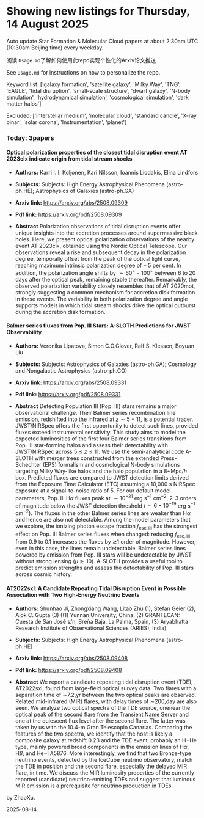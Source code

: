 # Showing new listings for Thursday, 14 August 2025
Auto update Star Formation & Molecular Cloud papers at about 2:30am UTC (10:30am Beijing time) every weekday.


阅读 `Usage.md`了解如何使用此repo实现个性化的Arxiv论文推送

See `Usage.md` for instructions on how to personalize the repo. 


Keyword list: ['galaxy formation', 'satellite galaxy', 'Milky Way', 'TNG', 'EAGLE', 'tidal disruption', 'small-scale structure', 'dwarf galaxy', 'N-body simulation', 'hydrodynamical simulation', 'cosmological simulation', 'dark matter halos']


Excluded: ['interstellar medium', 'molecular cloud', 'standard candle', 'X-ray binar', 'solar corona', 'Instrumentation', 'planet']


### Today: 3papers 
#### Optical polarization properties of the closest tidal disruption event AT 2023clx indicate origin from tidal stream shocks
 - **Authors:** Karri I. I. Koljonen, Kari Nilsson, Ioannis Liodakis, Elina Lindfors
 - **Subjects:** Subjects:
High Energy Astrophysical Phenomena (astro-ph.HE); Astrophysics of Galaxies (astro-ph.GA)
 - **Arxiv link:** https://arxiv.org/abs/2508.09309

 - **Pdf link:** https://arxiv.org/pdf/2508.09309

 - **Abstract**
 Polarization observations of tidal disruption events offer unique insights into the accretion processes around supermassive black holes. Here, we present optical polarization observations of the nearby event AT 2023clx, obtained using the Nordic Optical Telescope. Our observations reveal a rise and subsequent decay in the polarization degree, temporally offset from the peak of the optical light curve, reaching maximum intrinsic polarization degree of $\sim$5 per cent. In addition, the polarization angle shifts by $\sim60^\circ-100^\circ$ between 6 to 20 days after the optical peak, remaining stable thereafter. Remarkably, the observed polarization variability closely resembles that of AT 2020mot, strongly suggesting a common mechanism for accretion disk formation in these events. The variability in both polarization degree and angle supports models in which tidal stream shocks drive the optical outburst during the accretion disk formation.
#### Balmer series fluxes from Pop. III Stars: A-SLOTH Predictions for JWST Observability
 - **Authors:** Veronika Lipatova, Simon C.O.Glover, Ralf S. Klessen, Boyuan Liu
 - **Subjects:** Subjects:
Astrophysics of Galaxies (astro-ph.GA); Cosmology and Nongalactic Astrophysics (astro-ph.CO)
 - **Arxiv link:** https://arxiv.org/abs/2508.09331

 - **Pdf link:** https://arxiv.org/pdf/2508.09331

 - **Abstract**
 Detecting Population III (Pop. III) stars remains a major observational challenge. Their Balmer series recombination line emission, redshifted into the infrared at $z \sim 5-11$, is a potential tracer. JWST/NIRSpec offers the first opportunity to detect such lines, provided fluxes exceed instrumental sensitivity. This study aims to model the expected luminosities of the first four Balmer series transitions from Pop. III star-forming halos and assess their detectability with JWST/NIRSpec across $5 \leq z \leq 11$. We use the semi-analytical code A-SLOTH with merger trees constructed from the extended Press-Schechter (EPS) formalism and cosmological N-body simulations targeting Milky Way-like halos and the halo population in a 8~Mpc$/h$ box. Predicted fluxes are compared to JWST detection limits derived from the Exposure Time Calculator (ETC) assuming a 10,000 s NIRSpec exposure at a signal-to-noise ratio of 5. For our default model parameters, Pop. III H$\alpha$ fluxes peak at $\sim10^{-21}$ erg s$^{-1}$ cm$^{-2}$, 2-3 orders of magnitude below the JWST detection threshold ($\sim6 \times 10^{-19}$ erg s$^{-1}$ cm$^{-2}$). The fluxes in the other Balmer series lines are weaker than H$\alpha$ and hence are also not detectable. Among the model parameters that we explore, the ionizing photon escape fraction $f_{\mathrm{esc,III}}$ has the strongest effect on Pop. III Balmer series fluxes when changed: reducing $f_\mathrm{esc,III}$ from 0.9 to 0.1 increases the fluxes by $\gtrsim$1 order of magnitude. However, even in this case, the lines remain undetectable. Balmer series lines powered by emission from Pop. III stars will be undetectable by JWST without strong lensing ($\mu \gtrsim 10$). A-SLOTH provides a useful tool to predict emission strengths and assess the detectability of Pop. III stars across cosmic history.
#### AT2022sxl: A Candidate Repeating Tidal Disruption Event in Possible Association with Two High-Energy Neutrino Events
 - **Authors:** Shunhao Ji, Zhongxiang Wang, Litao Zhu (1), Stefan Geier (2), Alok C. Gupta (3) ((1) Yunnan University, China, (2) GRANTECAN: Cuesta de San José s/n, Breña Baja, La Palma, Spain, (3) Aryabhatta Research Institute of Observational Sciences (ARIES), India)
 - **Subjects:** Subjects:
High Energy Astrophysical Phenomena (astro-ph.HE)
 - **Arxiv link:** https://arxiv.org/abs/2508.09408

 - **Pdf link:** https://arxiv.org/pdf/2508.09408

 - **Abstract**
 We report a candidate repeating tidal disruption event (TDE), AT2022sxl, found from large-field optical survey data. Two flares with a separation time of $\sim$7.2\,yr between the two optical peaks are observed. Related mid-infrared (MIR) flares, with delay times of $\sim$200\,day are also seen. We analyze two optical spectra of the TDE source, onenear the optical peak of the second flare from the Transient Name Server and one at the quiescent flux level after the second flare. The latter was taken by us with the 10.4-m Gran Telescopio Canarias. Comparing the features of the two spectra, we identify that the host is likely a composite galaxy at redshift 0.23 and the TDE event, probably an H+He type, mainly powered broad components in the emission lines of H$\alpha$, H$\beta$, and He~I $\lambda$5876. More interestingly, we find that two Bronze-type neutrino events, detected by the IceCube neutrino observatory, match the TDE in position and the second flare, especially the delayed MIR flare, in time. We discuss the MIR luminosity properties of the currently reported (candidate) neutrino-emitting TDEs and suggest that luminous MIR emission is a prerequisite for neutrino production in TDEs.


by ZhaoXu. 


2025-08-14
